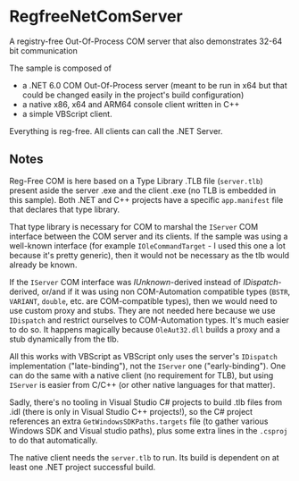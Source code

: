 # RegfreeNetComServer
A registry-free Out-Of-Process COM server that also demonstrates 32-64 bit communication

The sample is composed of
* a .NET 6.0 COM Out-Of-Process server (meant to be run in x64 but that could be changed easily in the project's build configuration)
* a native x86, x64 and ARM64 console client written in C++
* a simple VBScript client.

Everything is reg-free. All clients can call the .NET Server.

## Notes
Reg-Free COM is here based on a Type Library .TLB file (`server.tlb`) present aside the server .exe and the client .exe (no TLB is embedded in this sample). Both .NET and C++ projects have a specific `app.manifest` file that declares that type library.

That type library is necessary for COM to marshal the `IServer` COM interface between the COM server and its clients. If the sample was using a well-known interface (for example `IOleCommandTarget` - I used this one a lot because it's pretty generic), then it would not be necessary as the tlb would already be known.

If the `IServer` COM interface was *IUnknown*-derived instead of *IDispatch*-derived, or/and if it was using non COM-Automation compatible types (`BSTR`, `VARIANT`, `double`, etc. are COM-compatible types), then we would need to use custom proxy and stubs. They are not needed here because we use `IDispatch` and restrict ourselves to COM-Automation types. It's much easier to do so. It happens magically because `OleAut32.dll` builds a proxy and a stub dynamically from the tlb.

All this works with VBScript as VBScript only uses the server's `IDispatch` implementation ("late-binding"), not the `IServer` one ("early-binding"). One can do the same with a native client (no requirement for TLB), but using `IServer` is easier from C/C++ (or other native languages for that matter).

Sadly, there's no tooling in Visual Studio C# projects to build .tlb files from .idl (there is only in Visual Studio C++ projects!), so the C# project references an extra `GetWindowsSDKPaths.targets` file (to gather various Windows SDK and Visual studio paths), plus some extra lines in the `.csproj` to do that automatically.

The native client needs the `server.tlb` to run. Its build is dependent on at least one .NET project successful build.
